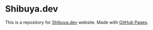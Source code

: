 # Shibuya.dev

This is a repository for [Shibuya.dev](https://shibuya.dev) website. Made with [GitHub Pages](https://pages.github.com/).
